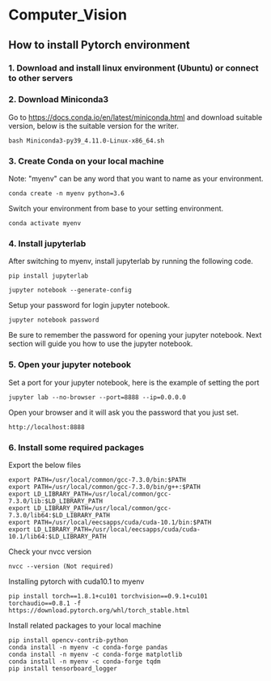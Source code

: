 # Computer_Vision

## How to install Pytorch environment
### 1. Download and install linux environment (Ubuntu) or connect to other servers  
### 2. Download Miniconda3  
Go to https://docs.conda.io/en/latest/miniconda.html and download suitable version, below is the suitable version for the writer.
```
bash Miniconda3-py39_4.11.0-Linux-x86_64.sh
```
### 3. Create Conda on your local machine  
Note: "myenv" can be any word that you want to name as your environment. 
```
conda create -n myenv python=3.6
```
Switch your environment from base to your setting environment.
```
conda activate myenv
```
### 4. Install jupyterlab
After switching to myenv, install jupyterlab by running the following code.
```
pip install jupyterlab
```
```
jupyter notebook --generate-config
```
Setup your password for login jupyter notebook.
```
jupyter notebook password
```
Be sure to remember the password for opening your jupyter notebook. Next section will guide you how to use the jupyter notebook.

### 5. Open your jupyter notebook
Set a port for your jupyter notebook, here is the example of setting the port
```
jupyter lab --no-browser --port=8888 --ip=0.0.0.0
```
Open your browser and it will ask you the password that you just set.
```
http://localhost:8888
```

### 6. Install some required packages
Export the below files
```
export PATH=/usr/local/common/gcc-7.3.0/bin:$PATH
export PATH=/usr/local/common/gcc-7.3.0/bin/g++:$PATH
export LD_LIBRARY_PATH=/usr/local/common/gcc-7.3.0/lib:$LD_LIBRARY_PATH
export LD_LIBRARY_PATH=/usr/local/common/gcc-7.3.0/lib64:$LD_LIBRARY_PATH
export PATH=/usr/local/eecsapps/cuda/cuda-10.1/bin:$PATH
export LD_LIBRARY_PATH=/usr/local/eecsapps/cuda/cuda-10.1/lib64:$LD_LIBRARY_PATH
```
Check your nvcc version
```
nvcc --version (Not required)
```
Installing pytorch with cuda10.1 to myenv
```
pip install torch==1.8.1+cu101 torchvision==0.9.1+cu101 torchaudio==0.8.1 -f https://download.pytorch.org/whl/torch_stable.html
```
Install related packages to your local machine
```
pip install opencv-contrib-python
conda install -n myenv -c conda-forge pandas
conda install -n myenv -c conda-forge matplotlib
conda install -n myenv -c conda-forge tqdm
pip install tensorboard_logger
```
